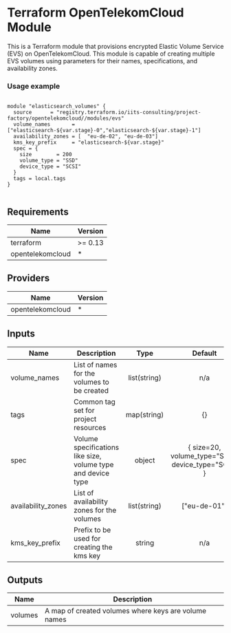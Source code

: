 # Terraform OpenTelekomCloud Module

This is a Terraform module that provisions encrypted Elastic Volume Service (EVS) on OpenTelekomCloud. 
This module is capable of creating multiple EVS volumes using parameters for their names, specifications, and availability zones.


### Usage example

```hcl

module "elasticsearch_volumes" {
  source      = "registry.terraform.io/iits-consulting/project-factory/opentelekomcloud//modules/evs"
  volume_names       = ["elasticsearch-${var.stage}-0","elasticsearch-${var.stage}-1"]
  availability_zones = [  "eu-de-02", "eu-de-03"]
  kms_key_prefix     = "elasticsearch-${var.stage}"
  spec = {
    size        = 200
    volume_type = "SSD"
    device_type = "SCSI"
  }
  tags = local.tags
}


```


## Requirements

| Name | Version |
|------|---------|
| terraform | >= 0.13 |
| opentelekomcloud | * |

## Providers

| Name | Version |
|------|---------|
| opentelekomcloud | * |

## Inputs

| Name | Description | Type | Default | Required |
|------|-------------|:----:|:-----:|:-----:|
| volume_names | List of names for the volumes to be created | list(string) | n/a | yes |
| tags | Common tag set for project resources | map(string) | {} | no |
| spec | Volume specifications like size, volume type and device type | object | { size=20, volume_type="SSD", device_type="SCSI" } | no |
| availability_zones | List of availability zones for the volumes | list(string) | ["eu-de-01"] | no |
| kms_key_prefix | Prefix to be used for creating the kms key | string | n/a | yes |

## Outputs

| Name | Description |
|------|-------------|
| volumes | A map of created volumes where keys are volume names |